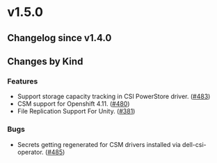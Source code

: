 # v1.5.0 

## Changelog since v1.4.0 

## Changes by Kind 

### Features 

- Support storage capacity tracking in CSI PowerStore driver. ([#483](https://github.com/dell/csm/issues/483))
- CSM support for Openshift 4.11. ([#480](https://github.com/dell/csm/issues/480))
- File Replication Support For Unity. ([#381](https://github.com/dell/csm/issues/381))

### Bugs 

- Secrets getting regenerated for CSM drivers installed via dell-csi-operator. ([#485](https://github.com/dell/csm/issues/485))
